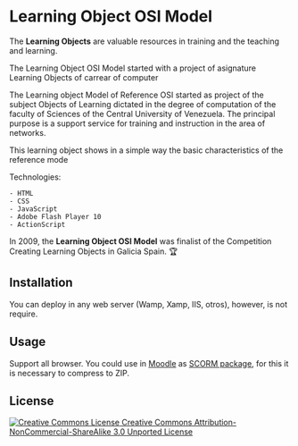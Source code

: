 # Learning Object OSI Model
The **Learning Objects** are valuable resources in training and the teaching and learning.

The Learning Object OSI Model started with a project of asignature Learning Objects of carrear of computer 

The Learning object Model of Reference OSI started as project of the subject Objects of Learning dictated in the degree of computation of the faculty of Sciences of the Central University of Venezuela. The principal purpose is a support service for training and instruction in the area of networks.

This learning object shows in a simple way the basic characteristics of the reference mode

Technologies:

```
- HTML
- CSS
- JavaScript
- Adobe Flash Player 10
- ActionScript
```

In 2009, the **Learning Object OSI Model** was finalist of the Competition Creating Learning Objects in Galicia Spain. :trophy:

## Installation 
You can deploy in any web server (Wamp, Xamp, IIS, otros), however, is not require.

## Usage
Support all browser.
You could use in [Moodle](https://moodle.org/) as [SCORM package](https://docs.moodle.org/all/es/SCORM), for this it is necessary to compress to ZIP.

## License
[![Creative Commons License](https://i.creativecommons.org/l/by-nc-sa/3.0/88x31.png) Creative Commons Attribution-NonCommercial-ShareAlike 3.0 Unported License](http://creativecommons.org/licenses/by-nc-sa/3.0/)
